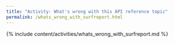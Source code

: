 ```yaml
---
title: "Activity: What's wrong with this API reference topic"
permalink: /whats_wrong_with_surfreport.html
---
```


{% include content/activities/whats_wrong_with_surfreport.md %}
